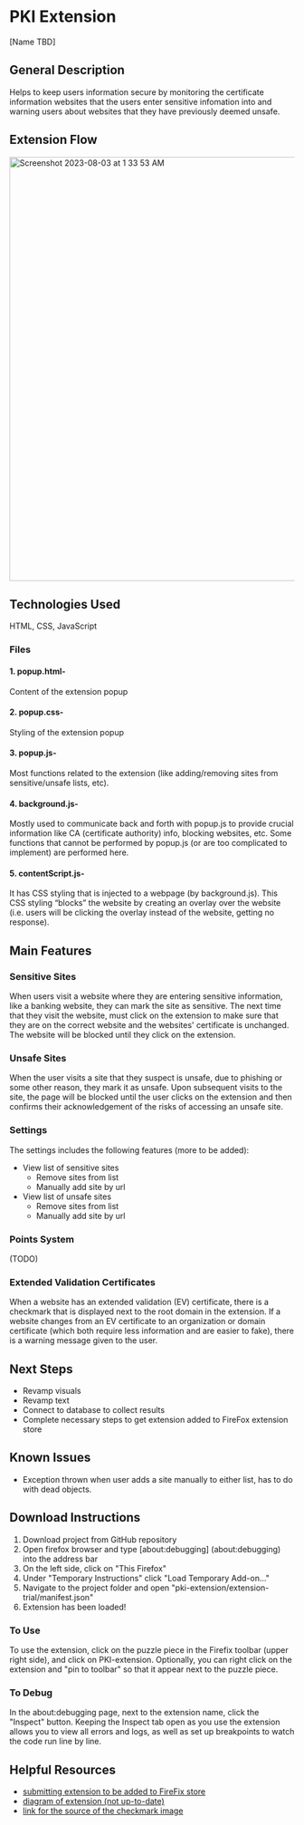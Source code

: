 # PKI Extension

[Name TBD]   

## General Description

Helps to keep users information secure by monitoring the certificate information websites that the users enter sensitive infomation into and warning users about websites that they have previously deemed unsafe.

## Extension Flow

<img width="749" alt="Screenshot 2023-08-03 at 1 33 53 AM" src="https://github.com/arminapr/pki-extension/assets/118499953/1f788a96-af0e-4324-bb22-ee31aaf1a31a">

## Technologies Used
HTML, CSS, JavaScript

### Files
#### 1. popup.html- 
Content of the extension popup
#### 2. popup.css- 
Styling of the extension popup
#### 3. popup.js- 
Most functions related to the extension (like adding/removing sites from sensitive/unsafe lists, etc).
#### 4. background.js- 
Mostly used to communicate back and forth with popup.js to provide crucial information like CA (certificate authority) info, blocking websites, etc. Some functions that cannot be performed by popup.js (or are too complicated to implement) are performed here. 
#### 5. contentScript.js- 
It has CSS styling that is injected to a webpage (by background.js). This CSS styling “blocks” the website by creating an overlay over the website (i.e. users will be clicking the overlay instead of the website, getting no response). 


## Main Features

### Sensitive Sites
When users visit a website where they are entering sensitive information, like a banking website, they can mark the site as sensitive. The next time that they visit the website, must click on the extension to make sure that they are on the correct website and the websites' certificate is unchanged. The website will be blocked until they click on the extension.

### Unsafe Sites
When the user visits a site that they suspect is unsafe, due to phishing or some other reason, they mark it as unsafe. Upon subsequent visits to the site, the page will be blocked until the user clicks on the extension and then confirms their acknowledgement of the risks of accessing an unsafe site.

### Settings
The settings includes the following features (more to be added):
- View list of sensitive sites
    - Remove sites from list
    - Manually add site by url
- View list of unsafe sites
    - Remove sites from list
    - Manually add site by url

### Points System

(TODO)

### Extended Validation Certificates
When a website has an extended validation (EV) certificate, there is a checkmark that is displayed next to the root domain in the extension. If a website changes from an EV certificate to an organization or domain certificate (which both require less information and are easier to fake), there is a warning message given to the user.

## Next Steps

- Revamp visuals
- Revamp text
- Connect to database to collect results
- Complete necessary steps to get extension added to FireFox extension store

## Known Issues

- Exception thrown when user adds a site manually to either list, has to do with dead objects.

## Download Instructions
1. Download project from GitHub repository
2. Open firefox browser and type [about:debugging] (about:debugging) into the address bar
3. On the left side, click on "This Firefox"
4. Under "Temporary Instructions" click "Load Temporary Add-on..."
5. Navigate to the project folder and open "pki-extension/extension-trial/manifest.json"  
6. Extension has been loaded!

### To Use
To use the extension, click on the puzzle piece in the Firefix toolbar (upper right side), and click on PKI-extension. Optionally, you can right click on the extension and "pin to toolbar" so that it appear next to the puzzle piece.

### To Debug
In the about:debugging page, next to the extension name, click the "Inspect" button. Keeping the Inspect tab open as you use the extension allows you to view all errors and logs, as well as set up breakpoints to watch the code run line by line. 

## Helpful Resources

- [submitting extension to be added to FireFix store](https://extensionworkshop.com/documentation/publish/submitting-an-add-on/)
- [diagram of extension (not up-to-date)](https://excalidraw.com/#room=76f1120b127f55a2ae25,gcjqMcJaHTqGeiAoBSeptA)
- [link for the source of the checkmark image](https://www.freeimages.com/clipart/circle-checkmark-clip-art-5333016)
